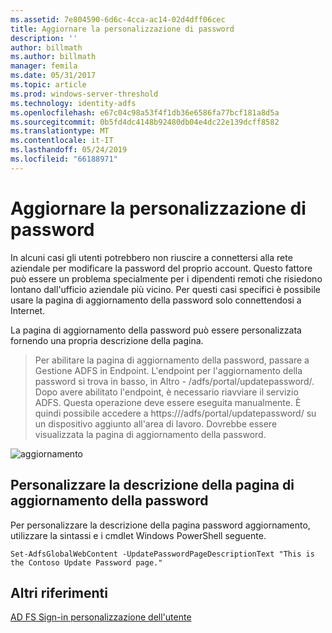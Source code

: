 ```yaml
---
ms.assetid: 7e804590-6d6c-4cca-ac14-02d4dff06cec
title: Aggiornare la personalizzazione di password
description: ''
author: billmath
ms.author: billmath
manager: femila
ms.date: 05/31/2017
ms.topic: article
ms.prod: windows-server-threshold
ms.technology: identity-adfs
ms.openlocfilehash: e67c04c98a53f4f1db36e6586fa77bcf181a8d5a
ms.sourcegitcommit: 0b5fd4dc4148b92480db04e4dc22e139dcff8582
ms.translationtype: MT
ms.contentlocale: it-IT
ms.lasthandoff: 05/24/2019
ms.locfileid: "66188971"
---
```

# <a name="update-password-customization"></a>Aggiornare la personalizzazione di password 


In alcuni casi gli utenti potrebbero non riuscire a connettersi alla rete aziendale per modificare la password del proprio account. Questo fattore può essere un problema specialmente per i dipendenti remoti che risiedono lontano dall'ufficio aziendale più vicino. Per questi casi specifici è possibile usare la pagina di aggiornamento della password solo connettendosi a Internet.  
  
La pagina di aggiornamento della password può essere personalizzata fornendo una propria descrizione della pagina.  
  
> Per abilitare la pagina di aggiornamento della password, passare a Gestione ADFS in Endpoint. L'endpoint per l'aggiornamento della password si trova in basso, in Altro - /adfs/portal/updatepassword/. Dopo avere abilitato l'endpoint, è necessario riavviare il servizio ADFS. Questa operazione deve essere eseguita manualmente. È quindi possibile accedere a https://<fqdn>/adfs/portal/updatepassword/ su un dispositivo aggiunto all'area di lavoro. Dovrebbe essere visualizzata la pagina di aggiornamento della password.  
  
![aggiornamento](media/AD-FS-user-sign-in-customization/ADFS_Blue_Custom5.png)  
  
## <a name="customize-the-update-password-page-description"></a>Personalizzare la descrizione della pagina di aggiornamento della password  
Per personalizzare la descrizione della pagina password aggiornamento, utilizzare la sintassi e i cmdlet Windows PowerShell seguente.  
  

    Set-AdfsGlobalWebContent -UpdatePasswordPageDescriptionText "This is the Contoso Update Password page."  

## <a name="additional-references"></a>Altri riferimenti 
[AD FS Sign-in personalizzazione dell'utente](AD-FS-user-sign-in-customization.md)  
